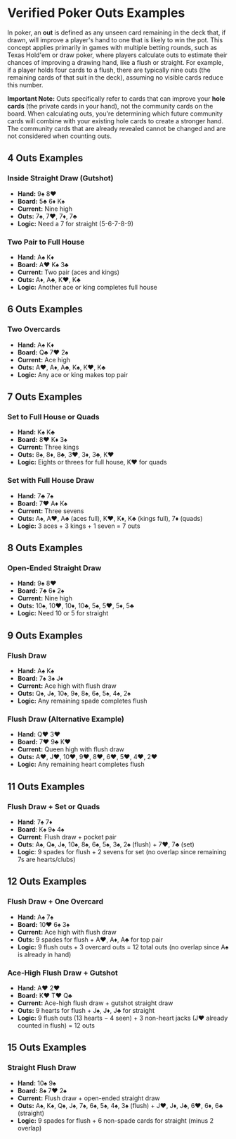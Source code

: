 # **Verified Poker Outs Examples**

In poker, an **out** is defined as any unseen card remaining in the deck that, if drawn, will improve a player's hand to one that is likely to win the pot. This concept applies primarily in games with multiple betting rounds, such as Texas Hold'em or draw poker, where players calculate outs to estimate their chances of improving a drawing hand, like a flush or straight. For example, if a player holds four cards to a flush, there are typically nine outs (the remaining cards of that suit in the deck), assuming no visible cards reduce this number.

**Important Note:** Outs specifically refer to cards that can improve your **hole cards** (the private cards in your hand), not the community cards on the board. When calculating outs, you're determining which future community cards will combine with your existing hole cards to create a stronger hand. The community cards that are already revealed cannot be changed and are not considered when counting outs.

## **4 Outs Examples**

### **Inside Straight Draw (Gutshot)**
- **Hand:** 9♠ 8♥  
- **Board:** 5♣ 6♦ K♠  
- **Current:** Nine high  
- **Outs:** 7♠, 7♥, 7♦, 7♣  
- **Logic:** Need a 7 for straight (5-6-7-8-9)

### **Two Pair to Full House**  
- **Hand:** A♠ K♦  
- **Board:** A♥ K♠ 3♣  
- **Current:** Two pair (aces and kings)  
- **Outs:** A♦, A♣, K♥, K♣  
- **Logic:** Another ace or king completes full house

## **6 Outs Examples**

### **Two Overcards**
- **Hand:** A♠ K♦  
- **Board:** Q♣ 7♥ 2♠  
- **Current:** Ace high  
- **Outs:** A♥, A♦, A♣, K♠, K♥, K♣  
- **Logic:** Any ace or king makes top pair

## **7 Outs Examples**

### **Set to Full House or Quads**
- **Hand:** K♠ K♣  
- **Board:** 8♥ K♦ 3♠  
- **Current:** Three kings  
- **Outs:** 8♠, 8♦, 8♣, 3♥, 3♦, 3♣, K♥  
- **Logic:** Eights or threes for full house, K♥ for quads

### **Set with Full House Draw**
- **Hand:** 7♣ 7♠  
- **Board:** 7♥ A♦ K♠  
- **Current:** Three sevens  
- **Outs:** A♠, A♥, A♣ (aces full), K♥, K♦, K♣ (kings full), 7♦ (quads)  
- **Logic:** 3 aces + 3 kings + 1 seven = 7 outs

## **8 Outs Examples**

### **Open-Ended Straight Draw**
- **Hand:** 9♠ 8♥  
- **Board:** 7♣ 6♦ 2♠  
- **Current:** Nine high  
- **Outs:** 10♠, 10♥, 10♦, 10♣, 5♠, 5♥, 5♦, 5♣  
- **Logic:** Need 10 or 5 for straight

## **9 Outs Examples**

### **Flush Draw**
- **Hand:** A♠ K♠  
- **Board:** 7♠ 3♠ J♦  
- **Current:** Ace high with flush draw  
- **Outs:** Q♠, J♠, 10♠, 9♠, 8♠, 6♠, 5♠, 4♠, 2♠  
- **Logic:** Any remaining spade completes flush

### **Flush Draw (Alternative Example)**
- **Hand:** Q♥ 3♥  
- **Board:** 7♥ 9♣ K♥  
- **Current:** Queen high with flush draw  
- **Outs:** A♥, J♥, 10♥, 9♥, 8♥, 6♥, 5♥, 4♥, 2♥  
- **Logic:** Any remaining heart completes flush

## **11 Outs Examples**

### **Flush Draw + Set or Quads**
- **Hand**: 7♠ 7♦
- **Board**: K♠ 9♠ 4♠
- **Current**: Flush draw + pocket pair
- **Outs**: A♠, Q♠, J♠, 10♠, 8♠, 6♠, 5♠, 3♠, 2♠ (flush) + 7♥, 7♣ (set)
- **Logic**: 9 spades for flush + 2 sevens for set (no overlap since remaining 7s are hearts/clubs)

## **12 Outs Examples**

### **Flush Draw + One Overcard**
- **Hand:** A♠ 7♠  
- **Board:** 10♥ 6♠ 3♠  
- **Current:** Ace high with flush draw  
- **Outs:** 9 spades for flush + A♥, A♦, A♣ for top pair  
- **Logic:** 9 flush outs + 3 overcard outs = 12 total outs (no overlap since A♠ is already in hand)

### **Ace-High Flush Draw + Gutshot**
- **Hand:** A♥ 2♥  
- **Board:** K♥ T♥ Q♣  
- **Current:** Ace-high flush draw + gutshot straight draw  
- **Outs:** 9 hearts for flush + J♠, J♦, J♣ for straight  
- **Logic:** 9 flush outs (13 hearts − 4 seen) + 3 non-heart jacks (J♥ already counted in flush) = 12 outs

## **15 Outs Examples**

### **Straight Flush Draw**
- **Hand:** 10♠ 9♠  
- **Board:** 8♠ 7♥ 2♠  
- **Current:** Flush draw + open-ended straight draw  
- **Outs:** A♠, K♠, Q♠, J♠, 7♠, 6♠, 5♠, 4♠, 3♠ (flush) + J♥, J♦, J♣, 6♥, 6♦, 6♣ (straight)  
- **Logic:** 9 spades for flush + 6 non-spade cards for straight (minus 2 overlap)
